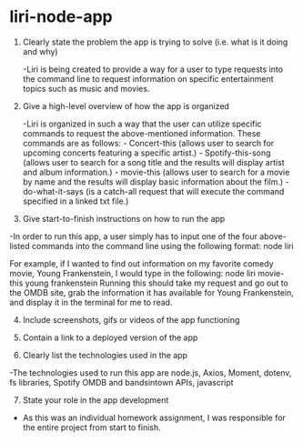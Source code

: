 # liri-node-app

1. Clearly state the problem the app is trying to solve (i.e. what is it doing and why)
    
    -Liri is being created to provide a way for a user to type requests into the command line to request information on specific entertainment topics such as music and movies. 

2. Give a high-level overview of how the app is organized
   
   -Liri is organized in such a way that the user can utilize specific commands to request the above-mentioned information. These commands       are as follows:
            - Concert-this (allows user to search for upcoming concerts featuring a specific artist.)
            - Spotify-this-song (allows user to search for a song title and the results will display artist and album information.)
            - movie-this (allows user to search for a movie by name and the results will display basic information about the film.)
            - do-what-it-says (is a catch-all request that will execute the command specified in a linked txt file.)

3. Give start-to-finish instructions on how to run the app
  
  -In order to run this app, a user simply has to input one of the four above-listed commands into the command line using the following        format: node liri <command> <search criteria>
     For example, if I wanted to find out information on my favorite comedy movie, Young Frankenstein, I would type in the following:
          node liri movie-this young frankenstein
     Running this should take my request and go out to the OMDB site, grab the information it has available for Young Frankenstein, and          display it in the terminal for me to read.
  

4. Include screenshots, gifs or videos of the app functioning


5. Contain a link to a deployed version of the app

6. Clearly list the technologies used in the app

-The technologies used to run this app are node.js, Axios, Moment, dotenv, fs libraries, Spotify OMDB and bandsintown APIs, javascript
    
7. State your role in the app development
 
 - As this was an individual homework assignment, I was responsible for the entire project from start to finish. 
    
